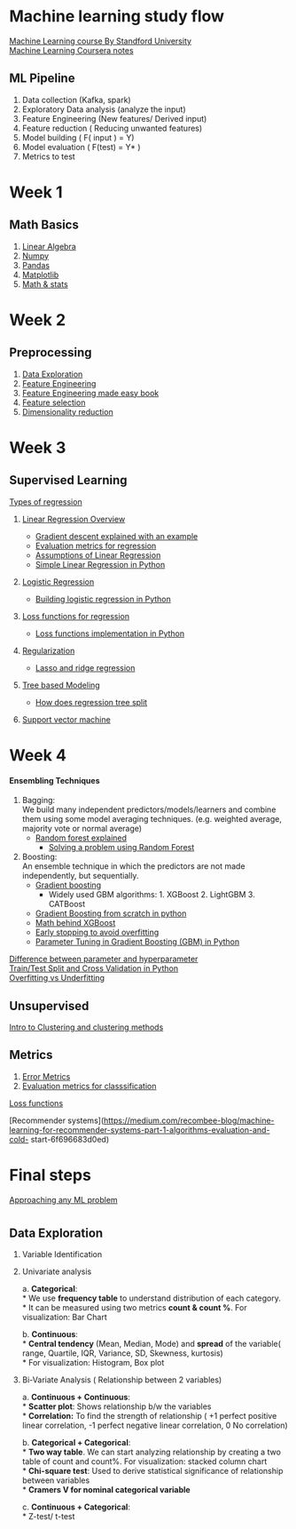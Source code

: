 # Machine learning study flow

[Machine Learning course By Standford University](https://www.coursera.org/learn/machine-learning/home/welcome)  
[Machine Learning Coursera notes](http://www.holehouse.org/mlclass/index.html) 

## ML Pipeline
1. Data collection (Kafka, spark)
2. Exploratory Data analysis (analyze the input)
3. Feature Engineering (New features/ Derived input)
4. Feature reduction ( Reducing unwanted features)
5. Model building (  F( input ) = Y)
6. Model evaluation ( F(test) = Y* )
7. Metrics to test

# Week 1
## Math Basics
1. [Linear Algebra](https://www.youtube.com/playlist?list=PLZHQObOWTQDPD3MizzM2xVFitgF8hE_ab)
2. [Numpy](https://github.com/jrjohansson/scientific-python-lectures/blob/master/Lecture-2-Numpy.ipynb)
3. [Pandas](https://github.com/ritchieng/pandas-guides)
4. [Matplotlib](https://www.datacamp.com/community/tutorials/matplotlib-tutorial-python)
5. [Math & stats](https://github.com/dipanjanS/practical-machine-learning-with-python/blob/master/notebooks/Ch01_Machine_Learning_Basics/NLP%2C%20Math%20%26%20Stats%20Examples.ipynb)  

 
# Week 2 
## Preprocessing
1. [Data Exploration](https://www.analyticsvidhya.com/blog/2016/01/guide-data-exploration/)  
2. [Feature Engineering](https://towardsdatascience.com/understanding-feature-engineering-part-1-continuous-numeric-data-da4e47099a7b)  
3. [Feature Engineering made easy book](https://github.com/PacktPublishing/Feature-Engineering-Made-Easy)  
4. [Feature selection](https://github.com/dipanjanS/practical-machine-learning-with-python/blob/master/notebooks/Ch04_Feature_Engineering_and_Selection/Feature%20Selection.ipynb)
5. [Dimensionality reduction](https://www.analyticsvidhya.com/blog/2018/08/dimensionality-reduction-techniques-python/)


# Week 3
## Supervised Learning
[Types of regression](https://www.analyticsvidhya.com/blog/2015/08/comprehensive-guide-regression/)  
1. [Linear Regression Overview](https://machinelearningmastery.com/linear-regression-for-machine-learning/) 
    * [Gradient descent explained with an example](https://towardsdatascience.com/implement-gradient-descent-in-python-9b93ed7108d1)
    * [Evaluation metrics for regression](https://www.analyticsvidhya.com/blog/2015/10/regression-python-beginners/)
    * [Assumptions of Linear Regression](https://www.statisticssolutions.com/assumptions-of-linear-regression/)
    * [Simple Linear Regression in Python](https://towardsdatascience.com/simple-and-multiple-linear-regression-in-python-c928425168f9) 
    
2. [Logistic Regression](https://towardsdatascience.com/logistic-regression-detailed-overview-46c4da4303bc)  
    * [Building logistic regression in Python](https://towardsdatascience.com/building-a-logistic-regression-in-python-step-by-step-becd4d56c9c8)
3. [Loss functions for regression](https://heartbeat.fritz.ai/5-regression-loss-functions-all-machine-learners-should-know-4fb140e9d4b0)
    * [Loss functions implementation in Python](https://nbviewer.jupyter.org/github/groverpr/Machine-Learning/blob/master/notebooks/05_Loss_Functions.ipynb)
4. [Regularization](https://towardsdatascience.com/regularization-in-machine-learning-76441ddcf99a)    
     * [Lasso and ridge regression](https://www.analyticsvidhya.com/blog/2016/01/complete-tutorial-ridge-lasso-regression-python/)
5. [Tree based Modeling](https://www.analyticsvidhya.com/blog/2016/04/complete-tutorial-tree-based-modeling-scratch-in-python/) 
     * [How does regression tree split](https://stats.stackexchange.com/questions/220350/regression-trees-how-are-splits-decided)
6. [Support vector machine](https://medium.com/machine-learning-101/chapter-2-svm-support-vector-machine-theory-f0812effc72)

# Week 4
#### Ensembling Techniques
1. Bagging:  
We build many independent predictors/models/learners and combine them using some model averaging techniques. (e.g. weighted average, majority vote or normal average)
    * [Random forest explained](https://towardsdatascience.com/the-random-forest-algorithm-d457d499ffcd)
       * [Solving a problem using Random Forest](https://www.analyticsvidhya.com/blog/2014/06/introduction-random-forest-simplified/)
2. Boosting:  
An ensemble technique in which the predictors are not made independently, but sequentially.  
    * [Gradient boosting](https://medium.com/mlreview/gradient-boosting-from-scratch-1e317ae4587d)
         * Widely used GBM algorithms: 1. XGBoost  2. LightGBM  3. CATBoost
    * [Gradient Boosting from scratch in python](https://www.kaggle.com/grroverpr/gradient-boosting-simplified/)
    * [Math behind XGBoost](https://www.analyticsvidhya.com/blog/2018/09/an-end-to-end-guide-to-understand-the-math-behind-xgboost/) 
    * [Early stopping to avoid overfitting](https://machinelearningmastery.com/avoid-overfitting-by-early-stopping-with-xgboost-in-python/)
    * [Parameter Tuning in Gradient Boosting (GBM) in Python](https://www.analyticsvidhya.com/blog/2016/02/complete-guide-parameter-tuning-gradient-boosting-gbm-python/)


[Difference between parameter and hyperparameter](https://machinelearningmastery.com/difference-between-a-parameter-and-a-hyperparameter/)  
[Train/Test Split and Cross Validation in Python](https://towardsdatascience.com/train-test-split-and-cross-validation-in-python-80b61beca4b6)  
[Overfitting vs Underfitting](https://towardsdatascience.com/overfitting-vs-underfitting-a-complete-example-d05dd7e19765)

## Unsupervised
[Intro to Clustering and clustering methods](https://www.analyticsvidhya.com/blog/2016/11/an-introduction-to-clustering-and-different-methods-of-clustering/)  

## Metrics
1. [Error Metrics](https://www.analyticsvidhya.com/blog/2016/02/7-important-model-evaluation-error-metrics/)
2. [Evaluation metrics for classsification](https://towardsdatascience.com/evaluation-metrics-for-classification-409568938a7d)

[Loss functions](https://medium.com/data-science-group-iitr/loss-functions-and-optimization-algorithms-demystified-bb92daff331c) 

[Recommender systems](https://medium.com/recombee-blog/machine-learning-for-recommender-systems-part-1-algorithms-evaluation-and-cold-
start-6f696683d0ed)

# Final steps
[Approaching any ML problem](http://blog.kaggle.com/2016/07/21/approaching-almost-any-machine-learning-problem-abhishek-thakur/)  

#
## Data Exploration
1. Variable Identification

2. Univariate analysis

    a. **Categorical**:  
       * We use **frequency table** to understand distribution of each category.  
       * It can be measured using two metrics **count & count %**. For visualization: Bar Chart  
       
    b. **Continuous**:  
       * **Central tendency** (Mean, Median, Mode) and **spread** of the variable( range, Quartile, IQR, Variance, SD, Skewness, kurtosis)  
       * For visualization: Histogram, Box plot  
       
3. Bi-Variate Analysis ( Relationship between 2 variables)

    a. **Continuous + Continuous**:  
       * **Scatter plot**: Shows relationship b/w the variables  
       * **Correlation:** To find the strength of relationship ( +1 perfect positive linear correlation, -1 perfect negative linear     correlation, 0 No correlation)  
       
    b. **Categorical + Categorical**:   
       * **Two way table**. We can start analyzing relationship by creating a two table of count and count%. For visualization: stacked column chart  
       * **Chi-square test**: Used to derive statistical significance of relationship between variables  
       * **Cramers V for nominal categorical variable** 
       
    c. **Continuous + Categorical**:  
       * Z-test/ t-test  
